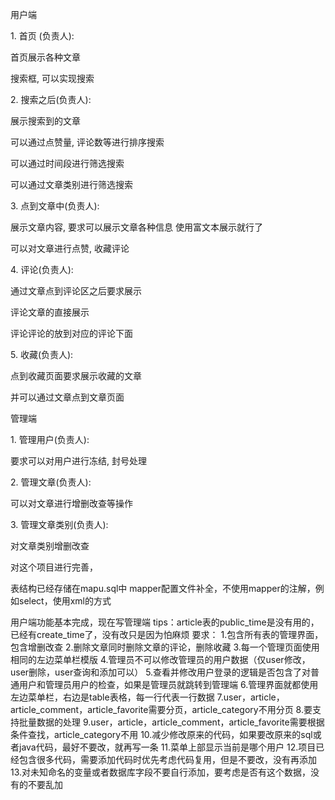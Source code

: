 用户端

1. 首页 (负责人):

首页展示各种文章

搜索框, 可以实现搜索

2. 搜索之后(负责人):

展示搜索到的文章

可以通过点赞量, 评论数等进行排序搜索

可以通过时间段进行筛选搜索

可以通过文章类别进行筛选搜索

3. 点到文章中(负责人):

展示文章内容, 要求可以展示文章各种信息 使用富文本展示就行了

可以对文章进行点赞, 收藏评论

4. 评论(负责人):

通过文章点到评论区之后要求展示

评论文章的直接展示

评论评论的放到对应的评论下面

5. 收藏(负责人):

点到收藏页面要求展示收藏的文章

并可以通过文章点到文章页面

管理端

1. 管理用户(负责人):

要求可以对用户进行冻结, 封号处理

2. 管理文章(负责人):

可以对文章进行增删改查等操作

3. 管理文章类别(负责人):

对文章类别增删改查

对这个项目进行完善，

表结构已经存储在mapu.sql中
mapper配置文件补全，不使用mapper的注解，例如select，使用xml的方式

用户端功能基本完成，现在写管理端
tips：article表的public_time是没有用的，已经有create_time了，没有改只是因为怕麻烦
要求：
1.包含所有表的管理界面，包含增删改查
2.删除文章同时删除文章的评论，删除收藏
3.每一个管理页面使用相同的左边菜单栏模版
4.管理员不可以修改管理员的用户数据（仅user修改，user删除，user查询和添加可以）
5.查看并修改用户登录的逻辑是否包含了对普通用户和管理员用户的检查，如果是管理员就跳转到管理端
6.管理界面就都使用左边菜单栏，右边是table表格，每一行代表一行数据
7.user，article，article_comment，article_favorite需要分页，article_category不用分页
8.要支持批量数据的处理
9.user，article，article_comment，article_favorite需要根据条件查找，article_category不用
10.减少修改原来的代码，如果要改原来的sql或者java代码，最好不要改，就再写一条
11.菜单上部显示当前是哪个用户
12.项目已经包含很多代码，需要添加代码时优先考虑代码复用，但是不要改，没有再添加
13.对未知命名的变量或者数据库字段不要自行添加，要考虑是否有这个数据，没有的不要乱加